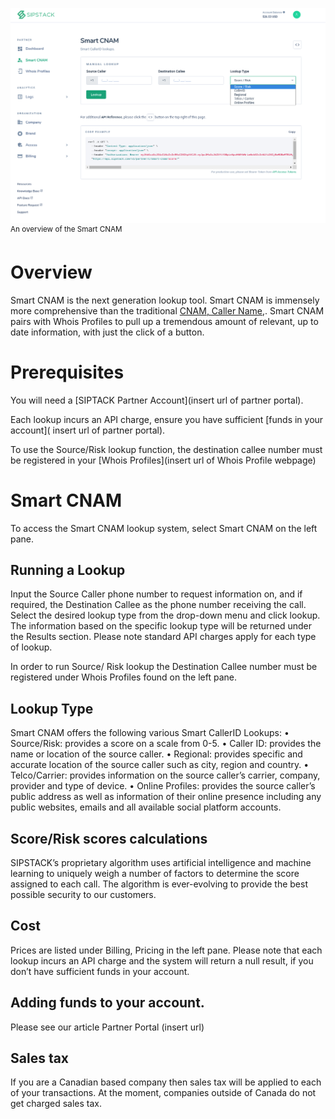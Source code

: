 ![Smart_CNAM](./Smart_CNAM.png)
<sup> An overview of the Smart CNAM</sup>


# Overview
Smart CNAM is the next generation lookup tool. Smart CNAM is immensely more comprehensive than the traditional [CNAM, Caller Name,](https://www.sipstack.com/resources/knowledge-base/general/what-is-cnam). Smart CNAM pairs with Whois Profiles to pull up a tremendous amount of relevant, up to date information, with just the click of a  button. 

# Prerequisites
You will need a [SIPTACK Partner Account](insert url of partner portal).

Each lookup incurs an API charge, ensure you have sufficient [funds in your account]( insert url of partner portal).

To use the Source/Risk lookup function, the destination callee number must be registered in your [Whois Profiles](insert url of Whois Profile webpage)

# Smart CNAM
To access the Smart CNAM lookup system, select Smart CNAM on the left pane. 

## Running a Lookup
Input the Source Caller phone number to request information on, and if required, the Destination Callee as the phone number receiving the call. Select the desired lookup type 
from the drop-down menu and click lookup. The information based on the specific lookup type will be returned under the Results section. Please note standard API charges apply for each type of lookup. 

In order to run Source/ Risk lookup the Destination Callee number must be registered under Whois Profiles found on the left pane. 

## Lookup Type
Smart CNAM offers the following various Smart CallerID Lookups:
•   Source/Risk: provides a score on a scale from 0-5.
•   Caller ID: provides the name or location of the source caller. 
•   Regional: provides specific and accurate location of the source caller such as city, region and country.
•   Telco/Carrier: provides information on the source caller’s carrier, company, provider and type of device.
•   Online Profiles: provides the source caller’s public address as well as information of their online presence including any public websites, emails and all available social platform accounts. 

## Score/Risk scores calculations
SIPSTACK’s proprietary algorithm uses artificial intelligence and machine learning to uniquely weigh a number of factors to determine the score assigned to each call. The algorithm is ever-evolving to provide the best possible security to our customers.

## Cost
Prices are listed under Billing, Pricing in the left pane. Please note that each lookup incurs an API charge and the system will return a null result, if you don’t have sufficient funds in your account. 

## Adding funds to your account. 
Please see our article Partner Portal (insert url) 

## Sales tax 
If you are a Canadian based company then sales tax will be applied to each of your transactions. At the moment, companies outside of Canada do not get charged sales tax.

